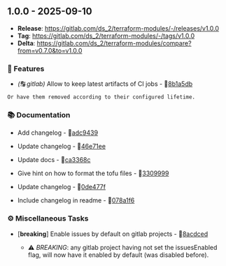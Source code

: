 ## 1.0.0 - 2025-09-10

* **Release**: https://gitlab.com/ds_2/terraform-modules/-/releases/v1.0.0
* **Tag**: https://gitlab.com/ds_2/terraform-modules/-/tags/v1.0.0
* **Delta**: https://gitlab.com/ds_2/terraform-modules/compare?from=v0.7.0&to=v1.0.0

### 🚀 Features

* *(🔠 gitlab)* Allow to keep latest artifacts of CI jobs - 🔗[8b1a5db](https://gitlab.com/ds_2/terraform-modules/-/commit/8b1a5dbc1162db25d13785a4ee7de1aeb18d306b)
```text
Or have them removed according to their configured lifetime.
```

### 📚 Documentation

* Add changelog - 🔗[adc9439](https://gitlab.com/ds_2/terraform-modules/-/commit/adc94395cf0cc028a37255245d89afef63d6883b)

* Update changelog - 🔗[46e71ee](https://gitlab.com/ds_2/terraform-modules/-/commit/46e71eea8f82c2ab98f3d4b68c710ad5e6b3a51a)

* Update docs - 🔗[ca3368c](https://gitlab.com/ds_2/terraform-modules/-/commit/ca3368c0edd15a4646e6bda42a21846ffb931535)

* Give hint on how to format the tofu files - 🔗[3309999](https://gitlab.com/ds_2/terraform-modules/-/commit/3309999c132bb223d82bd6d54b9a0f624b4a154e)

* Update changelog - 🔗[0de477f](https://gitlab.com/ds_2/terraform-modules/-/commit/0de477fe2e12b151ccfd7cb7e464bf7b569f4346)

* Include changelog in readme - 🔗[078a1f6](https://gitlab.com/ds_2/terraform-modules/-/commit/078a1f62c46de5641b729e1c0f336028458848fa)


### ⚙️ Miscellaneous Tasks

* [**breaking**] Enable issues by default on gitlab projects - 🔗[8acdced](https://gitlab.com/ds_2/terraform-modules/-/commit/8acdced2499213da15bf5bb83aa4e1c84740b29f)

  * ⚠️ *BREAKING*: any gitlab project having not set the issuesEnabled flag, will now have it enabled by default (was disabled before).
